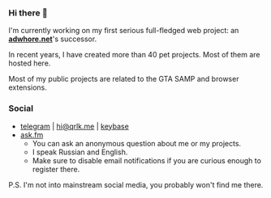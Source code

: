 ### Hi there 👋

I'm currently working on my first serious full-fledged web project: an **[adwhore.net](https://github.com/qrlk/adwhore.net)**'s successor.

In recent years, I have created more than 40 pet projects. Most of them are hosted here.

Most of my public projects are related to the GTA SAMP and browser extensions.

### Social
- [telegram](https://t.me/qrluke) | hi@qrlk.me | [keybase](https://keybase.io/qrlk)
- [ask.fm](https://ask.fm/qrluke)
  - You can ask an anonymous question about me or my projects.
  - I speak Russian and English.
  - Make sure to disable email notifications if you are curious enough to register there.

P.S. I'm not into mainstream social media, you probably won't find me there.

